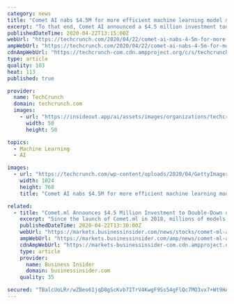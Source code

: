 ```yaml
---
category: news
title: "Comet AI nabs $4.5M for more efficient machine learning model management"
excerpt: "To that end, Comet AI announced a $4.5 million investment today as it tries to build a more efficient machine learning platform. The money came from existing investors Trilogy Equity Partners, Two Sigma Ventures and Founder’s Co-op. Today’s investment comes on top of an earlier $2.3 million seed. “We provide a self-hosted and cloud-based ..."
publishedDateTime: 2020-04-22T13:15:00Z
webUrl: "https://techcrunch.com/2020/04/22/comet-ai-nabs-4-5m-for-more-efficient-machine-learning-model-management/"
ampWebUrl: "https://techcrunch.com/2020/04/22/comet-ai-nabs-4-5m-for-more-efficient-machine-learning-model-management/amp/"
cdnAmpWebUrl: "https://techcrunch-com.cdn.ampproject.org/c/s/techcrunch.com/2020/04/22/comet-ai-nabs-4-5m-for-more-efficient-machine-learning-model-management/amp/"
type: article
quality: 103
heat: 113
published: true

provider:
  name: TechCrunch
  domain: techcrunch.com
  images:
    - url: "https://insideout.app/ai/assets/images/organizations/techcrunch.com-50x50.jpg"
      width: 50
      height: 50

topics:
  - Machine Learning
  - AI

images:
  - url: "https://techcrunch.com/wp-content/uploads/2020/04/GettyImages-927316250.jpg?w=1024"
    width: 1024
    height: 768
    title: "Comet AI nabs $4.5M for more efficient machine learning model management"

related:
  - title: "Comet.ml Announces $4.5 Million Investment to Double-Down on Comet Enterprise and Meta Learning Capabilities"
    excerpt: "Since the launch of Comet.ml in 2018, millions of models have been trained using the platform across multiple industries, spanning autonomous vehicles, financial services, technology, bioinformatics,"
    publishedDateTime: 2020-04-22T13:30:00Z
    webUrl: "https://markets.businessinsider.com/news/stocks/comet-ml-announces-4-5-million-investment-to-double-down-on-comet-enterprise-and-meta-learning-capabilities-1029118064"
    ampWebUrl: "https://markets.businessinsider.com/amp/news/comet-ml-announces-4-5-million-investment-to-double-down-on-comet-enterprise-and-meta-learning-capabilities-1029118064"
    cdnAmpWebUrl: "https://markets-businessinsider-com.cdn.ampproject.org/c/s/markets.businessinsider.com/amp/news/comet-ml-announces-4-5-million-investment-to-double-down-on-comet-enterprise-and-meta-learning-capabilities-1029118064"
    type: article
    provider:
      name: Business Insider
      domain: businessinsider.com
    quality: 35

secured: "TBalcUoLRr/wZBeo61jqD8gScKvb7ITrV4KwgF9Ss54gFlQc7MO3vx7+Wt9HAtOmFsXtSQSvFv/B4pxWzs96A2p1qI9rqETx3Gjd/rgHqsSdiCaWihBzU6hGn3dJFNosMv0QhbAWsJBbrI4/Vxe1PBtmvVZmCMK6kTWsyx8W6ywqb2S/2qgMmOSPNEsDqfeV8RO7YxBxUMa7sF0WoNP3nj9Q7t4jXnMQ0dFRlowQDXqfbtzy9F+ovEgqtRHXG5oVh9l2kaVfYFhRT5foF2PQAVnEnP4A9Dx4eXzFthhSqKHuQVa4R0QvkQ4QozDrw4qjPu+VwXhzEjzpp3t0IMmQsB5obsLldup6zQ7nw7R9TX9r9I1YsNQo5a3VIMybyn0M32A3HUmal1XkbjmrOA0sy5Kc/5K5hWJ11IhRE+kSBJcLS5qXSf4CVs9sqHkEi8lpvrkPBIqJGvQVCe8IrXwvBrsKJWZYH1VTEPGpW7pI4WQ=;yXo448KfGaN+5540qC26Eg=="
---
```


